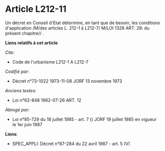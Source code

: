 # Article L212-11

Un décret en Conseil d'Etat détermine, en tant que de besoin, les conditions d'application /M/des articles L. 212-1 à L212-7/
M/LOI  1328 ART. 28: du présent chapitre// .

**Liens relatifs à cet article**

_Cite_:

  - Code de l'urbanisme L212-1 A L212-7

_Codifié par_:

  - Décret n°73-1022 1973-11-08 JORF 13 novembre 1973

_Anciens textes_:

  - Loi n°62-848 1962-07-26 ART. 12

_Abrogé par_:

  - Loi n°85-729 du 18 juillet 1985 - art. 7 () JORF 19 juillet 1985  en vigueur le    1er juin 1987

**Liens**:

  - SPEC_APPLI: Décret n°87-284 du 22 avril 1987 - art. 5 (V)

